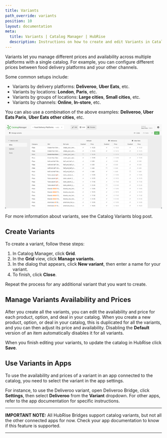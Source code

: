 ```yaml
---
title: Variants
path_override: variants
position: 10
layout: documentation
meta:
  title: Variants | Catalog Manager | HubRise
  description: Instructions on how to create and edit Variants in Catalog Manager. Synchronise catalogs between your EPOS and your apps.
---
```


Variants let you manage different prices and availability across multiple platforms with a single catalog. For example, you can configure different prices between food delivery platforms and your other channels.

Some common setups include:

- Variants by delivery platforms: **Deliveroo**, **Uber Eats**, etc.
- Variants by locations: **London**, **Paris**, etc.
- Variants by groups of locations: **Large cities**, **Small cities**, etc.
- Variants by channels: **Online**, **In-store**, etc.

You can also use a combination of the above examples: **Deliveroo**, **Uber Eats Paris**, **Uber Eats other cities**, etc.

![Catalog Manager Grid View](./images/020-grid-view.png)

For more information about variants, see the <Link href="/blog/catalog-variants">Catalog Variants blog post</Link>.

## Create Variants

To create a variant, follow these steps:

1. In Catalog Manager, click **Grid**.
1. In the **Grid** view, click **Manage variants**.
1. In the dialog that appears, click **New variant**, then enter a name for your variant.
1. To finish, click **Close**.

Repeat the process for any additional variant that you want to create.

## Manage Variants Availability and Prices

After you create all the variants, you can edit the availability and price for each product, option, and deal in your catalog.
When you create a new product, option, or deal in your catalog, this is duplicated for all the variants, and you can then adjust its price and availability.
Disabling the **Default** version of an item automatically disables it for all variants.

When you finish editing your variants, to update the catalog in HubRise click **Save**.

## Use Variants in Apps

To use the availability and prices of a variant in an app connected to the catalog, you need to select the variant in the app settings.

For instance, to use the Deliveroo variant, open Deliveroo Bridge, click **Settings**, then select **Deliveroo** from the **Variant** dropdown. For other apps, refer to the app documentation for specific instructions.

---

**IMPORTANT NOTE:** All HubRise Bridges support catalog variants, but not all the other connected apps for now. Check your app documentation to know if this feature is supported.

---
